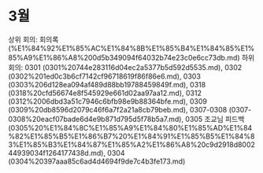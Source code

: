 # 3월

상위 회의: 회의록 (%E1%84%92%E1%85%AC%E1%84%8B%E1%85%B4%E1%84%85%E1%85%A9%E1%86%A8%200d5b349094f64032b74e23c0e6cc73db.md)
하위 회의: 0301 (0301%20744e283116d04ec2a5377b5d592d5535.md), 0302 (0302%201ed0c3b6cf7142cf96718619f86f86e6.md), 0303 (0303%206d128ea094af489d88bb19788459849f.md), 0318 (0318%20cfd56674e8f545929e661d02aa97aa12.md), 0312 (0312%2006dbd3a51c7946c6bfb98e9b88364bfe.md), 0309 (0309%20db8596d2079c46f6a7f2a21a8cb79beb.md), 0307-0308 (0307-0308%20eacf07bade6d4e9b871d795d5f78b5a7.md), 0305 조교님 피드백 (0305%20%E1%84%8C%E1%85%A9%E1%84%80%E1%85%AD%E1%84%82%E1%85%B5%E1%86%B7%20%E1%84%91%E1%85%B5%E1%84%83%E1%85%B3%E1%84%87%E1%85%A2%E1%86%A8%20c9d2918d800244939034f1264177438d.md), 0304 (0304%20397aaa85c6ad4d4694f9de7c4b3fe173.md)